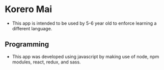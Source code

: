 # Korero Mai
* This app is intended to be used by 5-6 year old to enforce learning a different language.

## Programming
* This app was developed using javascript by making use of node, npm modules, react, redux, and sass.
